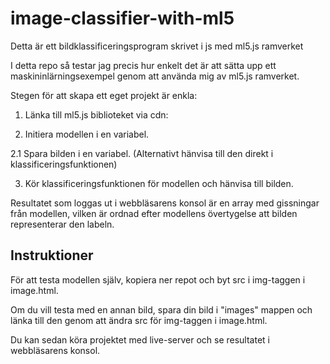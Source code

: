 # image-classifier-with-ml5
Detta är ett bildklassificeringsprogram skrivet i js med ml5.js ramverket

I detta repo så testar jag precis hur enkelt det är att sätta upp ett maskininlärningsexempel genom att använda mig av ml5.js ramverket.

Stegen för att skapa ett eget projekt är enkla:
1. Länka till ml5.js biblioteket via cdn:

2. Initiera modellen i en variabel.

2.1 Spara bilden i en variabel. (Alternativt hänvisa till den direkt i klassificeringsfunktionen)

3. Kör klassificeringsfunktionen för modellen och hänvisa till bilden.

Resultatet som loggas ut i webbläsarens konsol är en array med gissningar från modellen, vilken är ordnad efter modellens övertygelse att bilden representerar den labeln.

## Instruktioner

För att testa modellen själv, kopiera ner repot och byt src i img-taggen i image.html. 

Om du vill testa med en annan bild, spara din bild i "images" mappen och länka till den genom att ändra src för img-taggen i image.html.

Du kan sedan köra projektet med live-server och se resultatet i webbläsarens konsol.
